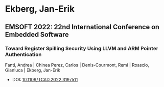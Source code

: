 # Ekberg, Jan-Erik

## EMSOFT 2022: 22nd International Conference on Embedded Software

### Toward Register Spilling Security Using LLVM and ARM Pointer Authentication
Fanti, Andrea | Chinea Perez, Carlos | Denis-Courmont, Remi | Roascio, Gianluca | Ekberg, Jan-Erik
* DOI: [10.1109/TCAD.2022.3197511](https://doi.org/10.1109/TCAD.2022.3197511)

